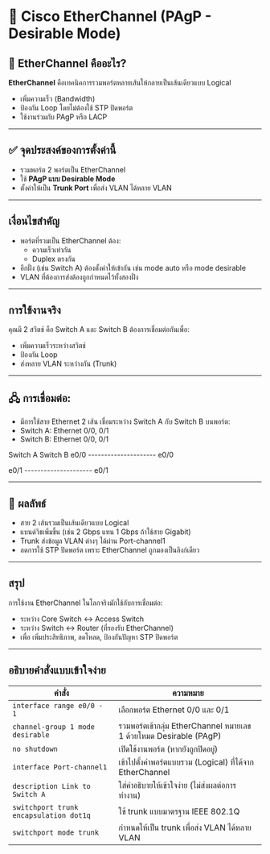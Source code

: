 # 🔗 Cisco EtherChannel (PAgP - Desirable Mode)

## 🧠 EtherChannel คืออะไร?
**EtherChannel** คือเทคนิคการรวมพอร์ตหลายเส้นให้กลายเป็นเส้นเดียวแบบ Logical  
- เพิ่มความเร็ว (Bandwidth)
- ป้องกัน Loop โดยไม่ต้องใช้ STP ปิดพอร์ต
- ใช้งานร่วมกับ PAgP หรือ LACP

---

## ✅ จุดประสงค์ของการตั้งค่านี้
- รวมพอร์ต 2 พอร์ตเป็น EtherChannel
- ใช้ **PAgP แบบ Desirable Mode**
- ตั้งค่าให้เป็น **Trunk Port** เพื่อส่ง VLAN ได้หลาย VLAN

---
 ## เงื่อนไขสำคัญ
- พอร์ตที่รวมเป็น EtherChannel ต้อง:
  - ความเร็วเท่ากัน
  - Duplex ตรงกัน
- อีกฝั่ง (เช่น Switch A) ต้องตั้งค่าให้เข้ากัน เช่น mode auto หรือ mode desirable
- VLAN ที่ต้องการส่งต้องถูกกำหนดไว้ทั้งสองฝั่ง

---
## การใช้งานจริง
คุณมี 2 สวิตช์ คือ Switch A และ Switch B ต้องการเชื่อมต่อกันเพื่อ:
- เพิ่มความเร็วระหว่างสวิตช์
- ป้องกัน Loop
- ส่งหลาย VLAN ระหว่างกัน (Trunk)

---
## 🖧 การเชื่อมต่อ:
- มีการใช้สาย Ethernet 2 เส้น เชื่อมระหว่าง Switch A กับ Switch B บนพอร์ต:
- Switch A: Ethernet 0/0, 0/1
- Switch B: Ethernet 0/0, 0/1

Switch A                         Switch B
e0/0  ---------------------     e0/0

e0/1  ---------------------     e0/1

---
## 🎯 ผลลัพธ์
- สาย 2 เส้นรวมเป็นเส้นเดียวแบบ Logical
- แบนด์วิธเพิ่มขึ้น (เช่น 2 Gbps แทน 1 Gbps ถ้าใช้สาย Gigabit)
- Trunk ส่งข้อมูล VLAN ต่างๆ ได้ผ่าน Port-channel1
- ลดการใช้ STP ปิดพอร์ต เพราะ EtherChannel ถูกมองเป็นลิงก์เดียว

---
## สรุป
การใช้งาน EtherChannel ในโลกจริงมักใช้กับการเชื่อมต่อ:
- ระหว่าง Core Switch <-> Access Switch
- ระหว่าง Switch <-> Router (ที่รองรับ EtherChannel)
- เพื่อ เพิ่มประสิทธิภาพ, ลดโหลด, ป้องกันปัญหา STP ปิดพอร์ต

---
## อธิบายคำสั่งแบบเข้าใจง่าย
| คำสั่ง                                 | ความหมาย                                                           |
| -------------------------------------- | ------------------------------------------------------------------ |
| `interface range e0/0 - 1`             | เลือกพอร์ต Ethernet 0/0 และ 0/1                                    |
| `channel-group 1 mode desirable`       | รวมพอร์ตเข้ากลุ่ม EtherChannel หมายเลข 1 ด้วยโหมด Desirable (PAgP) |
| `no shutdown`                          | เปิดใช้งานพอร์ต (หากยังถูกปิดอยู่)                                 |
| `interface Port-channel1`              | เข้าไปตั้งค่าพอร์ตแบบรวม (Logical) ที่ได้จาก EtherChannel          |
| `description Link to Switch A`         | ใส่คำอธิบายให้เข้าใจง่าย (ไม่ส่งผลต่อการทำงาน)                     |
| `switchport trunk encapsulation dot1q` | ใช้ trunk แบบมาตรฐาน IEEE 802.1Q                                   |
| `switchport mode trunk`                | กำหนดให้เป็น trunk เพื่อส่ง VLAN ได้หลาย VLAN                      |
